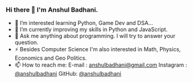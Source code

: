 ### Hi there 👋 I'm Anshul Badhani.
- 👀 I’m interested learning Python, Game Dev and DSA...
- 🌱 I’m currently improving my skills in Python and JavaScript.
- 💬 Ask me anything about programming. I will try to answer your question.
- ⚡ Besides Computer Science I'm also interested in Math, Physics, Economics and Geo Politics.
- 📫 How to reach me:
    E-mail : anshulbadhani@gmail.com
    Instagram : [@anshulbadhani](instagram.com/anshulbadhani)
    GitHub: [@anshulbadhani](github.com/anshulbadhani)

<!--
**anshulbadhani/anshulbadhani** is a ✨ _special_ ✨ repository because its `README.md` (this file) appears on your GitHub profile.

Here are some ideas to get you started:

- 🔭 I’m currently working on ...
- 🌱 I’m currently learning ...
- 👯 I’m looking to collaborate on ...
- 🤔 I’m looking for help with ...
- 💬 Ask me about ...
- 📫 How to reach me: ...
- 😄 Pronouns: ...
- ⚡ Fun fact: ...
-->
